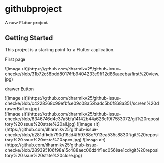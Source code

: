 # githubproject

A new Flutter project.

## Getting Started

This project is a starting point for a Flutter application.<br>
<p> First page<p>
![image alt](https://github.com/dharmikv25/github-issue-checke/blob/31b72c68bdd80176fb9404233e9ff12d86aaeeba/first%20view.jpg)
<br>
  <p>drawer Button<p>
![image alt](https://github.com/dharmikv25/github-issue-checke/blob/c4228368c99efbfce09c08a52badc5b0f868a351/screen%20drawerButton.jpg)
<br>
![image alt](https://github.com/dharmikv25/github-issue-checke/blob/6346746d4c37a5bfa14142b44a626c19f7583072/git%20repository%20issue%20state%20all.jpg)
![image alt](https://github.com/dharmikv25/github-issue-checke/blob/b281dfbdb790d16dd4f59788c7913ea535e8830f/git%20repository%20issue%20state%20open.jpg)
![image alt](https://github.com/dharmikv25/github-issue-checke/blob/289395106f98a15c488aec06dd4f1ec0568ae1cd/git%20repository%20issue%20state%20close.jpg)
